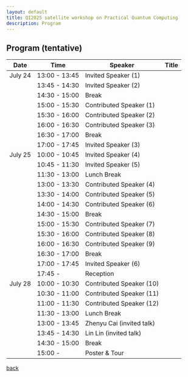 ```yaml
---
layout: default
title: QI2025 satellite workshop on Practical Quantum Computing
description: Program
---
```


## Program (tentative)

| Date   | Time          | Speaker            | Title |
|---------|----------------|---------------------|-------|
| July 24 | 13:00 - 13:45 | Invited Speaker (1)  |       |
|         | 13:45 - 14:30 | Invited Speaker (2)  |       |
|         | 14:30 - 15:00 | Break                |       |
|         | 15:00 - 15:30 | Contributed Speaker (1) |       |
|         | 15:30 - 16:00 | Contributed Speaker (2) |       |
|         | 16:00 - 16:30 | Contributed Speaker (3) |       |
|         | 16:30 - 17:00 | Break                |       |
|         | 17:00 - 17:45 | Invited Speaker (3)  |       |
| July 25 | 10:00 - 10:45 | Invited Speaker (4)  |       |
|         | 10:45 - 11:30 | Invited Speaker (5)  |       |
|         | 11:30 - 13:00 | Lunch Break          |       |
|         | 13:00 - 13:30 | Contributed Speaker (4) |       |
|         | 13:30 - 14:00 | Contributed Speaker (5) |       |
|         | 14:00 - 14:30 | Contributed Speaker (6) |       |
|         | 14:30 - 15:00 | Break                |       |
|         | 15:00 - 15:30 | Contributed Speaker (7) |       |
|         | 15:30 - 16:00 | Contributed Speaker (8) |       |
|         | 16:00 - 16:30 | Contributed Speaker (9) |       |
|         | 16:30 - 17:00 | Break                |       |
|         | 17:00 - 17:45 | Invited Speaker (6)  |       |
|         | 17:45 -        | Reception           |       |
| July 28 | 10:00 - 10:30 | Contributed Speaker (10) |       |
|         | 10:30 - 11:00 | Contributed Speaker (11) |       |
|         | 11:00 - 11:30 | Contributed Speaker (12) |       |
|         | 11:30 - 13:00 | Lunch Break          |       |
|         | 13:00 - 13:45 | Zhenyu Cai (invited talk)  |       |
|         | 13:45 - 14:30 | Lin Lin (invited talk)  |       |
|         | 14:30 - 15:00 | Break                |       |
|         | 15:00 -        | Poster & Tour       |       |

[back](./)
